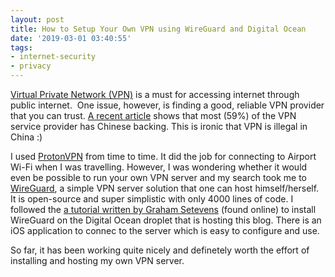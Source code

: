 ```yaml
---
layout: post
title: How to Setup Your Own VPN using WireGuard and Digital Ocean
date: '2019-03-01 03:40:55'
tags:
- internet-security
- privacy
---
```


[Virtual Private Network (VPN)](https://en.wikipedia.org/wiki/Virtual_private_network) is a must for accessing internet through public internet. &nbsp;One issue, however, is finding a good, reliable VPN provider that you can trust. [A recent article](https://hackernoon.com/whos-really-behind-the-world-s-most-popular-free-vpns-d74bafc82178) shows that most (59%) of the VPN service provider has Chinese backing. This is ironic that VPN is illegal in China :)

I used [ProtonVPN](https://protonvpn.com/) from time to time. It did the job for connecting to Airport Wi-Fi when I was travelling. However, I was wondering whether it would even be possible to run your own VPN server and my search took me to [WireGuard](https://www.wireguard.com/), a simple VPN server solution that one can host himself/herself. It is open-source and super simplistic with only 4000 lines of code. I followed the [a tutorial written by Graham Setevens](https://grh.am/2018/wireguard-setup-guide-for-ios/) (found online) to install WireGuard on the Digital Ocean droplet that is hosting this blog. There is an iOS application to connec to the server which is easy to configure and use.

So far, it has been working quite nicely and definetely worth the effort of installing and hosting my own VPN server.

